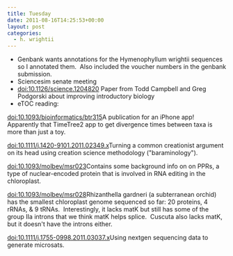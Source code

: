 ```yaml
---
title: Tuesday
date: 2011-08-16T14:25:53+00:00
layout: post
categories:
  - h. wrightii
---
```

  * Genbank wants annotations for the Hymenophyllum wrightii sequences so I annotated them.  Also included the voucher numbers in the genbank submission.
  * Sciencesim senate meeting
  * <a href="http://doi.org/10.1126/science.1204820">doi:10.1126/science.1204820</a> Paper from Todd Campbell and Greg Podgorski about improving introductory biology
  * eTOC reading:

<a href="http://doi.org/10.1093/bioinformatics/btr315">doi:10.1093/bioinformatics/btr315</a>A publication for an iPhone app! Apparently that TimeTree2 app to get divergence times between taxa is more than just a toy.

<a href="http://doi.org/10.1111/j.1420-9101.2011.02349.x">doi:10.1111/j.1420-9101.2011.02349.x</a>Turning a common creationist argument on its head using creation science methodology ("baraminology").

<a href="http://doi.org/10.1093/molbev/msr023">doi:10.1093/molbev/msr023</a>Contains some background info on on PPRs, a type of nuclear-encoded protein that is involved in RNA editing in the chloroplast.

<a href="http://doi.org/10.1093/molbev/msr028">doi:10.1093/molbev/msr028</a>Rhizanthella gardneri (a subterranean orchid) has the smallest chloroplast genome sequenced so far: 20 proteins, 4 rRNAs, & 9 tRNAs.  Interestingly, it lacks matK but still has some of the group IIa introns that we think matK helps splice.  Cuscuta also lacks matK, but it doesn't have the introns either.

<a href="http://doi.org/10.1111/j.1755-0998.2011.03037.x">doi:10.1111/j.1755-0998.2011.03037.x</a>Using nextgen sequencing data to generate microsats.

